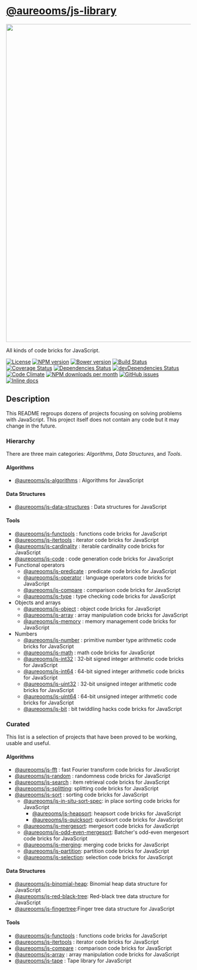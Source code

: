 [@aureooms/js-library](http://aureooms.github.io/js-library)
==

<img src="https://libraryofbabel.info/img/browsehex.gif" width="864">

All kinds of code bricks for JavaScript.

[![License](https://img.shields.io/github/license/aureooms/js-library.svg?style=flat)](https://raw.githubusercontent.com/aureooms/js-library/master/LICENSE)
[![NPM version](https://img.shields.io/npm/v/@aureooms/js-library.svg?style=flat)](https://www.npmjs.org/package/@aureooms/js-library)
[![Bower version](https://img.shields.io/bower/v/@aureooms/js-library.svg?style=flat)](http://bower.io/search/?q=@aureooms/js-library)
[![Build Status](https://img.shields.io/travis/aureooms/js-library.svg?style=flat)](https://travis-ci.org/aureooms/js-library)
[![Coverage Status](https://img.shields.io/coveralls/aureooms/js-library.svg?style=flat)](https://coveralls.io/r/aureooms/js-library)
[![Dependencies Status](https://img.shields.io/david/aureooms/js-library.svg?style=flat)](https://david-dm.org/aureooms/js-library#info=dependencies)
[![devDependencies Status](https://img.shields.io/david/dev/aureooms/js-library.svg?style=flat)](https://david-dm.org/aureooms/js-library#info=devDependencies)
[![Code Climate](https://img.shields.io/codeclimate/github/aureooms/js-library.svg?style=flat)](https://codeclimate.com/github/aureooms/js-library)
[![NPM downloads per month](https://img.shields.io/npm/dm/@aureooms/js-library.svg?style=flat)](https://www.npmjs.org/package/@aureooms/js-library)
[![GitHub issues](https://img.shields.io/github/issues/aureooms/js-library.svg?style=flat)](https://github.com/aureooms/js-library/issues)
[![Inline docs](http://inch-ci.org/github/aureooms/js-library.svg?branch=master&style=shields)](http://inch-ci.org/github/aureooms/js-library)

## Description

This README regroups dozens of projects focusing on solving problems with JavaScript. This project itself does not contain any code but it may change in the future.

### Hierarchy

There are three main categories: *Algorithms*, *Data Structures*, and *Tools*.

#### Algorithms
- [@aureooms/js-algorithms](https://github.com/aureooms/js-algorithms) : Algorithms for JavaScript

#### Data Structures
- [@aureooms/js-data-structures](https://github.com/aureooms/js-data-structures) : Data structures for JavaScript

#### Tools
- [@aureooms/js-functools](https://github.com/aureooms/js-functools) : functions code bricks for JavaScript
- [@aureooms/js-itertools](https://github.com/aureooms/js-itertools) : iterator code bricks for JavaScript
- [@aureooms/js-cardinality](https://github.com/aureooms/js-cardinality) : iterable cardinality code bricks for JavaScript
- [@aureooms/js-code](https://github.com/aureooms/js-code) : code generation code bricks for JavaScript
- Functional operators
  - [@aureooms/js-predicate](https://github.com/aureooms/js-predicate) : predicate code bricks for JavaScript
  - [@aureooms/js-operator](https://github.com/aureooms/js-operator) : language operators code bricks for JavaScript
  - [@aureooms/js-compare](https://github.com/aureooms/js-compare) : comparison code bricks for JavaScript
  - [@aureooms/js-type](https://github.com/aureooms/js-type) : type checking code bricks for JavaScript
- Objects and arrays
  - [@aureooms/js-object](https://github.com/aureooms/js-object) : object code bricks for JavaScript
  - [@aureooms/js-array](https://github.com/aureooms/js-array) : array manipulation code bricks for JavaScript
  - [@aureooms/js-memory](https://github.com/aureooms/js-memory) : memory management code bricks for JavaScript
- Numbers
  - [@aureooms/js-number](https://github.com/aureooms/js-number) : primitive number type arithmetic code bricks for JavaScript
  - [@aureooms/js-math](https://github.com/aureooms/js-math) : math code bricks for JavaScript
  - [@aureooms/js-int32](https://github.com/aureooms/js-int32) : 32-bit signed integer arithmetic code bricks for JavaScript
  - [@aureooms/js-int64](https://github.com/aureooms/js-int64) : 64-bit signed integer arithmetic code bricks for JavaScript
  - [@aureooms/js-uint32](https://github.com/aureooms/js-uint32) : 32-bit unsigned integer arithmetic code bricks for JavaScript
  - [@aureooms/js-uint64](https://github.com/aureooms/js-uint64) : 64-bit unsigned integer arithmetic code bricks for JavaScript
  - [@aureooms/js-bit](https://github.com/aureooms/js-bit) : bit twiddling hacks code bricks for JavaScript

### Curated

This list is a selection of projects that have been proved to be working, usable and useful.

#### Algorithms
  - [@aureooms/js-fft](https://github.com/aureooms/js-fft) : fast Fourier transform code bricks for JavaScript
  - [@aureooms/js-random](https://github.com/aureooms/js-random) : randomness code bricks for JavaScript
  - [@aureooms/js-search](https://github.com/aureooms/js-search) : item retrieval code bricks for JavaScript
  - [@aureooms/js-splitting](https://github.com/aureooms/js-splitting): splitting code bricks for JavaScript
  - [@aureooms/js-sort](https://github.com/aureooms/js-sort) : sorting code bricks for JavaScript
    - [@aureooms/js-in-situ-sort-spec](https://github.com/aureooms/js-in-situ-sort-spec): in place sorting code bricks for JavaScript
      - [@aureooms/js-heapsort](https://github.com/aureooms/js-heapsort): heapsort code bricks for JavaScript
      - [@aureooms/js-quicksort](https://github.com/aureooms/js-quicksort): quicksort code bricks for JavaScript
    - [@aureooms/js-mergesort](https://github.com/aureooms/js-mergesort): mergesort code bricks for JavaScript
    - [@aureooms/js-odd-even-mergesort](https://github.com/aureooms/js-odd-even-mergesort): Batcher's odd-even mergesort code bricks for JavaScript
    - [@aureooms/js-merging](https://github.com/aureooms/js-merging): merging code bricks for JavaScript
    - [@aureooms/js-partition](https://github.com/aureooms/js-partition): partition code bricks for JavaScript
    - [@aureooms/js-selection](https://github.com/aureooms/js-selection): selection code bricks for JavaScript
      
#### Data Structures
  - [@aureooms/js-binomial-heap](https://github.com/aureooms/js-binomial-heap): Binomial heap data structure for JavaScript
  - [@aureooms/js-red-black-tree](https://github.com/aureooms/js-red-black-tree): Red-black tree data structure for JavaScript
  - [@aureooms/js-fingertree](https://github.com/aureooms/js-fingertree):Finger tree data structure for JavaScript
    
#### Tools
  - [@aureooms/js-functools](https://github.com/aureooms/js-functools) : functions code bricks for JavaScript
  - [@aureooms/js-itertools](https://github.com/aureooms/js-itertools) : iterator code bricks for JavaScript
  - [@aureooms/js-compare](https://github.com/aureooms/js-compare) : comparison code bricks for JavaScript
  - [@aureooms/js-array](https://github.com/aureooms/js-array) : array manipulation code bricks for JavaScript
  - [@aureooms/js-tape](https://github.com/aureooms/js-tape) : Tape library for JavaScript
